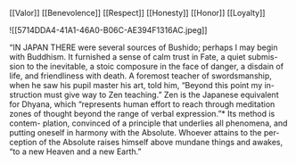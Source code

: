  
 [[Valor]]
 [[Benevolence]]
 [[Respect]]
 [[Honesty]]
 [[Honor]]
 [[Loyalty]]

![[5714DDA4-41A1-46A0-B06C-AE394F1316AC.jpeg]]



“IN JAPAN THERE were several sources of Bushido; perhaps I may begin
with Buddhism. It furnished a sense of calm trust in Fate, a quiet submis-sion to the inevitable, a stoic composure in the face of danger, a disdain of
life, and friendliness with death. A foremost teacher of swordsmanship,
when he saw his pupil master his art, told him, “Beyond this point my in-
struction must give way to Zen teaching.” Zen is the Japanese equivalent for
Dhyana, which “represents human effort to reach through meditation zones
of thought beyond the range of verbal expression.”* Its method is contem-
plation, convinced of a principle that underlies all phenomena, and
putting oneself in harmony with the Absolute. Whoever attains to the per-
ception of the Absolute raises himself above mundane things and awakes,
“to a new Heaven and a new Earth.”
